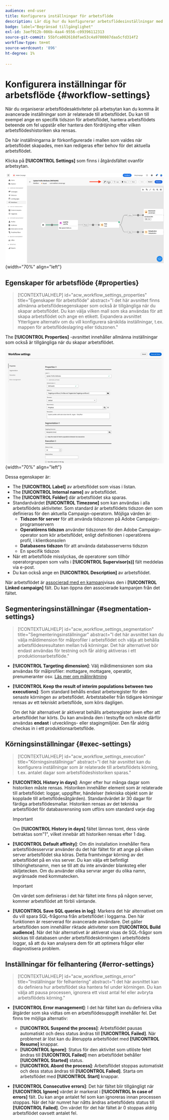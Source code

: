 ```yaml
---
audience: end-user
title: Konfigurera inställningar för arbetsflöde
description: Lär dig hur du konfigurerar arbetsflödesinställningar med Adobe Campaign Web
badge: label="Begränsad tillgänglighet"
exl-id: 3aef912b-086b-4aa4-9556-c09396112313
source-git-commit: 55bfca002618dfae53c4a9700087daa5cfd314f2
workflow-type: tm+mt
source-wordcount: '896'
ht-degree: 1%

---
```



# Konfigurera inställningar för arbetsflöde {#workflow-settings}

När du organiserar arbetsflödesaktiviteter på arbetsytan kan du komma åt avancerade inställningar som är relaterade till arbetsflödet. Du kan till exempel ange en specifik tidszon för arbetsflödet, hantera arbetsflödets beteende om fel uppstår eller hantera den fördröjning efter vilken arbetsflödeshistoriken ska rensas.

De här inställningarna är förkonfigurerade i mallen som valdes när arbetsflödet skapades, men kan redigeras efter behov för det aktuella arbetsflödet.

Klicka på **[!UICONTROL Settings]** som finns i åtgärdsfältet ovanför arbetsytan.

![](assets/workflow-settings-button.png){width="70%" align="left"}

## Egenskaper för arbetsflöde {#properties}

>[!CONTEXTUALHELP]
>id="acw_workflow_settings_properties"
>title="Egenskaper för arbetsflöde"
>abstract="I det här avsnittet finns allmänna arbetsflödesegenskaper som också är tillgängliga när du skapar arbetsflödet. Du kan välja vilken mall som ska användas för att skapa arbetsflödet och ange en etikett. Expandera avsnittet Ytterligare alternativ om du vill konfigurera särskilda inställningar, t.ex. mappen för arbetsflödeslagring eller tidszonen."

The **[!UICONTROL Properties]** -avsnittet innehåller allmänna inställningar som också är tillgängliga när du skapar arbetsflödet.

![](assets/workflow-settings.png){width="70%" align="left"}


Dessa egenskaper är:

* The **[!UICONTROL Label]** av arbetsflödet som visas i listan.
* The **[!UICONTROL Internal name]** av arbetsflödet.
* The **[!UICONTROL Folder]** där arbetsflödet ska sparas.
* Standardvärdet **[!UICONTROL Timezone]** som kan användas i alla arbetsflödets aktiviteter. Som standard är arbetsflödets tidszon den som definieras för den aktuella Campaign-operatorn.
Möjliga värden är:
   * **Tidszon för server** för att använda tidszonen på Adobe Campaign-programservern
   * **Operatörens tidszon** använder tidszonen för den Adobe Campaign-operator som kör arbetsflödet, enligt definitionen i operatörens profil, i klientkonsolen
   * **Databasens tidszon** för att använda databasserverns tidszon
   * En specifik tidszon
* När ett arbetsflöde misslyckas, de operatorer som tillhör operatorgruppen som valts i **[!UICONTROL Supervisor(s)]** fält meddelas via e-post.
* Du kan också ange en **[!UICONTROL Description]** av arbetsflödet.

När arbetsflödet är [associerad med en kampanj](create-workflow.md)visas den i **[!UICONTROL Linked campaign]** fält. Du kan öppna den associerade kampanjen från det fältet.


## Segmenteringsinställningar  {#segmentation-settings}

>[!CONTEXTUALHELP]
>id="acw_workflow_settings_segmentation"
>title="Segmenteringsinställningar"
>abstract="I det här avsnittet kan du välja måldimension för målprofiler i arbetsflödet och välja att behålla arbetsflödesresultaten mellan två körningar. Det här alternativet bör endast användas för testning och får aldrig aktiveras i ett produktionsarbetsflöde."

* **[!UICONTROL Targeting dimension]**: Välj måldimensionen som ska användas för målprofiler: mottagare, mottagare, operatör, prenumeranter osv. [Läs mer om målinriktning](../audience/targeting-dimensions.md)

* **[!UICONTROL Keep the result of interim populations between two executions]**: Som standard behålls endast arbetsregister för den senaste körningen av arbetsflödet. Arbetstabeller från tidigare körningar rensas av ett tekniskt arbetsflöde, som körs dagligen.

  Om det här alternativet är aktiverat behålls arbetsregister även efter att arbetsflödet har körts. Du kan använda den i testsyfte och måste därför användas **endast** i utvecklings- eller stagingmiljöer. Den får aldrig checkas in i ett produktionsarbetsflöde.

## Körningsinställningar  {#exec-settings}

>[!CONTEXTUALHELP]
>id="acw_workflow_settings_execution"
>title="Körningsinställningar"
>abstract="I det här avsnittet kan du konfigurera inställningar som är relaterade till arbetsflödets körning, t.ex. antalet dagar som arbetsflödeshistoriken sparas."

* **[!UICONTROL History in days]**: Anger efter hur många dagar som historiken måste rensas. Historiken innehåller element som är relaterade till arbetsflödet: loggar, uppgifter, händelser (tekniska objekt som är kopplade till arbetsflödesåtgärden). Standardvärdet är 30 dagar för färdiga arbetsflödesmallar. Historiken rensas av det tekniska arbetsflödet för databasrensning som utförs som standard varje dag

  >[!IMPORTANT]
  >
  >Om **[!UICONTROL History in days]** fältet lämnas tomt, dess värde betraktas som&quot;1&quot;, vilket innebär att historiken rensas efter 1 dag.

* **[!UICONTROL Default affinity]**: Om din installation innehåller flera arbetsflödesservrar använder du det här fältet för att ange på vilken server arbetsflödet ska köras. Detta framtvingar körning av det arbetsflödet på en viss server. Du kan välja ett befintligt tillhörighetsnamn, men se till att du inte använder blanksteg eller skiljetecken. Om du använder olika servrar anger du olika namn, avgränsade med kommatecken.

  >[!IMPORTANT]
  >
  >Om värdet som definieras i det här fältet inte finns på någon server, kommer arbetsflödet att förbli väntande.


* **[!UICONTROL Save SQL queries in log]**: Markera det här alternativet om du vill spara SQL-frågorna från arbetsflödet i loggarna. Den här funktionen är reserverad för avancerade användare. Det gäller arbetsflöden som innehåller riktade aktiviteter som **[!UICONTROL Build audience]**. När det här alternativet är aktiverat visas de SQL-frågor som skickas till databasen under arbetsflödeskörningen i arbetsflödets loggar, så att du kan analysera dem för att optimera frågor eller diagnostisera problem.

## Inställningar för felhantering  {#error-settings}

>[!CONTEXTUALHELP]
>id="acw_workflow_settings_error"
>title="Inställningar för felhantering"
>abstract="I det här avsnittet kan du definiera hur arbetsflödet ska hantera fel under körningen. Du kan välja att pausa processen, ignorera ett visst antal fel eller avbryta arbetsflödets körning."

* **[!UICONTROL Error management]**: I det här fältet kan du definiera vilka åtgärder som ska vidtas om en arbetsflödesuppgift innehåller fel. Det finns tre möjliga alternativ:

   * **[!UICONTROL Suspend the process]**: Arbetsflödet pausas automatiskt och dess status ändras till **[!UICONTROL Failed]**. När problemet är löst kan du återuppta arbetsflödet med **[!UICONTROL Resume]** knappar.
   * **[!UICONTROL Ignore]**: Status för den aktivitet som utlöste felet ändras till **[!UICONTROL Failed]** men arbetsflödet behåller **[!UICONTROL Started]** status. <!-- TO ADD ONCE SCHEUDLER IS AVAILABLE This configuration is relevant for recurring tasks: if the branch includes a scheduler, it will start normally next time the workflow is executed.-->
   * **[!UICONTROL Abord the process]**: Arbetsflödet stoppas automatiskt och dess status ändras till **[!UICONTROL Failed]**. Starta om arbetsflödet med **[!UICONTROL Start]** knappar.

* **[!UICONTROL Consecutive errors]**: Det här fältet blir tillgängligt när **[!UICONTROL Ignore]** värdet är markerat i **[!UICONTROL In case of errors]** fält. Du kan ange antalet fel som kan ignoreras innan processen stoppas. När det här numret har nåtts ändras arbetsflödets status till **[!UICONTROL Failed]**. Om värdet för det här fältet är 0 stoppas aldrig arbetsflödet oavsett antalet fel.
